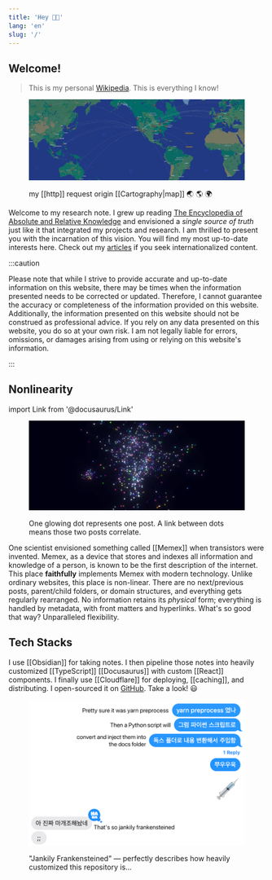 ```yaml
---
title: 'Hey 👋🏻'
lang: 'en'
slug: '/'
---
```


## Welcome!

> This is my personal [Wikipedia](https://en.wikipedia.org/wiki/Wikipedia).
> This is everything I know!

<figure>

![my http request origin map 🌏 🌎 🌍](assets/5BE46A.png)

<figcaption>

my [[http]] request origin [[Cartography|map]] 🌏 🌎 🌍

</figcaption>
</figure>

Welcome to my research note.
I grew up reading [The Encyclopedia of Absolute and Relative Knowledge](https://en.wikipedia.org/wiki/L%27Encyclop%C3%A9die_du_savoir_relatif_et_absolu) and envisioned a _single source of truth_ just like it that integrated my projects and research.
I am thrilled to present you with the incarnation of this vision.
You will find my most up-to-date interests here.
Check out my [articles](/w/archive) if you seek internationalized content.

:::caution

Please note that while I strive to provide accurate and up-to-date information on this website, there may be times when the information presented needs to be corrected or updated. Therefore, I cannot guarantee the accuracy or completeness of the information provided on this website. Additionally, the information presented on this website should not be construed as professional advice. If you rely on any data presented on this website, you do so at your own risk. I am not legally liable for errors, omissions, or damages arising from using or relying on this website's information.

:::

## Nonlinearity

import Link from '@docusaurus/Link'

<Link href="/3d">

<figure>

![One glowing dot is one post. A link between dots means they correlate.](assets/2D738C.png)

<figcaption>One glowing dot represents one post. A link between dots means those two posts correlate.</figcaption>
</figure>

</Link>

One scientist envisioned something called [[Memex]] when transistors were invented.
Memex, as a device that stores and indexes all information and knowledge of a person, is known to be the first description of the internet.
This place **faithfully** implements Memex with modern technology.
Unlike ordinary websites, this place is non-linear.
There are no next/previous posts, parent/child folders, or domain structures, and everything gets regularly rearranged.
No information retains its _physical_ form; everything is handled by metadata, with front matters and hyperlinks.
What's so good that way? Unparalleled flexibility.

## Tech Stacks

I use [[Obsidian]] for taking notes.
I then pipeline those notes into heavily customized [[TypeScript]] [[Docusaurus]] with custom [[React]] components.
I finally use [[Cloudflare]] for deploying, [[caching]], and distributing.
I open-sourced it on [GitHub](https://github.com/anaclumos/extracranial).
Take a look! 😃

<figure>

!["Jankily Frankensteined" — perfectly describes how heavily customized this repository is...](assets/7DB1EF.png)

<figcaption>"Jankily Frankensteined" — perfectly describes how heavily customized this repository is...</figcaption>
</figure>
